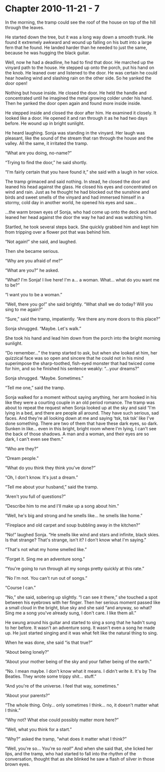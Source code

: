 # Chapter 2010-11-21 - 7

In the morning, the tramp could see the roof of the house on top of the hill
through the leaves.

He started down the tree, but it was a long way down a smooth trunk.  He found
it extremely awkward and wound up falling on his butt into a large fern that he
found.  He landed harder than he needed to just the same, because he was hugging
the black guitar.

Well, now he had a deadline, he had to find that door.  He marched up the vinyard
path to the house. He stepped up onto the porch, put his hand on the knob.  He leaned
over and listened to the door.  He was certain he could hear howling wind and
slashing rain on the other side.  So he yanked the door open!

Nothing but house inside.  He closed the door.  He held the handle and concentrated
until he imagined the metal growing colder under his hand.  Then he yanked the door
open again and found more inside inside.

He stepped inside and closed the door after him.  He examined it closely.  It looked
like a door.  He opened it and ran through it as he had two days before.  He wound
up in bright sunlight.

He heard laughing.  Sonja was standing in the vinyard.  Her laugh was pleasant, like
the sound of the stream that ran through the house and the valley.  All the same, it
irritated the tramp.

“What are you doing, no-name?”

“Trying to find the door,” he said shortly.

“I'm fairly certain that you have found it,” she said with a laugh in her voice.

The tramp grimaced and said nothing.  In stead, he closed the door and leaned his
head against the glass.  He closed his eyes and concentrated on wind and rain.
Just as he thought he had blocked out the sunshine and birds and sweet smells
of the vinyard and had immersed himself in a stormy, cold day in another world,
he opened his eyes and saw…

…the warm brown eyes of Sonja, who had come up onto the deck and had leaned her
head against the door the way he had and was watching him.

Startled, he took several steps back.  She quickly grabbed him and kept him from
tripping over a flower pot that was behind him.

“Not again!” she said, and laughed.

Then she became serious.

“Why are you afraid of me?” 

“What are you?” he asked.

“What? I'm Sonja! I live here!  I'm a… a woman.  What… what do you want me to be?”

“I want you to be a woman.”

“Well, there you go!” she said brightly.  “What shall we do today?  Will you sing
to me again?”

“Sure,” said the tramp, impatiently. “Are there any more doors to this place?”

Sonja shrugged. “Maybe.  Let's walk.”

She took his hand and lead him down from the porch into the bright morning sunlight.

“Do remember…” the tramp started to ask, but when she looked at him, her quizzical
face was so open and sincere that he could not in his mind superimpose the sharp-toothed,
fish-eyed monster that had twiced come for him, and so he finished his sentence weakly: 
“…your dreams?”

Sonja shrugged. “Maybe. Sometimes.”

“Tell me one,” said the tramp.

Sonja walked for a moment without saying anything, her arm hooked in his like they
were a courting couple in an old period romance.  The tramp was about to repeat
the request when Sonja looked up at the sky and said “I'm lying in a bed, and there
are people all around.  They have such serious, sad faces.  And they're all looking
down at me and saying ‘tsk, tsk tsk’ like I've done something.  There are two of them
that have these dark eyes, so dark.  Sunken in like… even in this bright, bright room
where I'm lying, I can't see the back of those shadows.  A man and a woman, and their
eyes are so dark, I can't even see them.”

“Who are they?”

“Dream people.”

“What do you think they think you've done?”

“Oh, I don't know.  It's just a dream.”

“Tell me about your husband,” said the tramp.

“Aren't you full of questions?”

“Describe him to me and I'll make up a song about him.”

“Well, he's big and strong and he smells like… he smells like home.”

“Fireplace and old carpet and soup bubbling away in the kitchen?”

“No!” laughed Sonja.  “He smells like wind and stars and infinite, black skies.
Is that strange?  That's strange, isn't it?  I don't know what I'm saying.”

“That's not what my home smelled like.”

“Forget it.  Sing me an adventure song.”

“You're going to run through all my songs pretty quickly at this rate.”

“No I'm not.  You can't run out of songs.”

“Course I can.”

“No,” she said, sobering up slightly.  “I can see it there,” she touched a spot
between his eyebrows with her finger.  Then her serious moment passed like a 
small cloud in the bright, blue sky and she said “and anyway, so what? Sing me
a song you've already sung, I don't care.  I like them all.”

He swung around his guitar and started to sing a song that he hadn't sung to her before.
It wasn't an adventure song.  It wasn't even a song he made up. He just started singing
and it was what felt like the natural thing to sing.

When he was done, she said “is that true?”

“About being lonely?”

“About your mother being of the sky and your father being of the earth.”

“No. I mean maybe.  I don't know what it means.  I didn't write it.  It's by The Beatles.
They wrote some trippy shit… stuff.”

“And you're of the universe. I feel that way, sometimes.”

“About your parents?”

“The whole thing.  Only… only sometimes I think… no, it doesn't matter what I think.”

“Why not?  What else could possibly matter more here?”

“Well, what you think for a start.”

“Why?” asked the tramp, “what does it matter what I think?”

“Well, you're so… You're so *real!*”  And when she said that, she licked her lips, and the tramp,
who had started to fall into the rhythm of the conversation, thought that as she blinked he saw
a flash of silver in those brown eyes.
